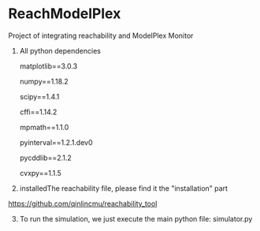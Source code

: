 # ReachModelPlex
Project of integrating reachability and ModelPlex Monitor

1. All python dependencies

    matplotlib==3.0.3

    numpy==1.18.2

    scipy==1.4.1

    cffi==1.14.2

    mpmath==1.1.0

    pyinterval==1.2.1.dev0

    pycddlib==2.1.2

    cvxpy==1.1.5

2. installedThe reachability file, please find it the "installation" part

https://github.com/qinlincmu/reachability_tool

3. To run the simulation, we just execute the main python file: simulator.py
